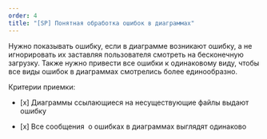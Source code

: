 ```yaml
---
order: 4
title: "[SP] Понятная обработка ошибок в диаграммах"
---
```


Нужно показывать ошибку, если в диаграмме возникают ошибку, а не игнорировать их заставляя пользователя смотреть на бесконечную загрузку. Также нужно привести все ошибки к одинаковому виду, чтобы все виды ошибок в диаграммах смотрелись более единообразно.



Критерии приемки:

-  \[x\] Диаграммы ссылающиеся на несуществующие файлы выдают ошибку

-  \[x\] Все сообщения  о ошибках в диаграммах выглядят одинаково